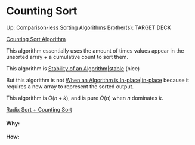 # Counting Sort

Up: [Comparison-less Sorting Algorithms](comparison-less_sorting_algorithms)
Brother(s):
TARGET DECK

[Counting Sort Algorithm](counting_sort_algorithm)

This algorithm essentially uses the amount of times values appear in the unsorted array + a cumulative count to sort them.

This algorithm is [Stability of an Algorithm|stable](stability_of_an_algorithm|stable) (nice)

But this algorithm is not [When an Algorithm is In-place|in-place](when_an_algorithm_is_in-place|in-place) because it requires a new array to represent the sorted output.

This algorithm is $O(n + k)$, and is pure $O(n)$ when $n$ dominates $k$. 

[Radix Sort + Counting Sort](radix_sort_+_counting_sort)






























#### Why:
#### How:









